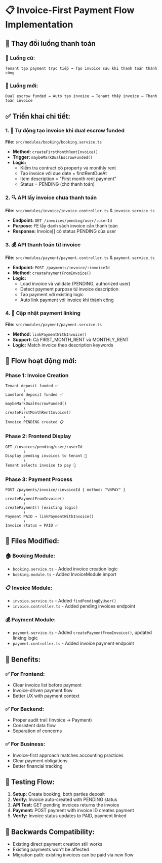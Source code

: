 # 📋 Invoice-First Payment Flow Implementation

## 🎯 **Thay đổi luồng thanh toán**

### 🔄 **Luồng cũ:**
```
Tenant tạo payment trực tiếp → Tạo invoice sau khi thanh toán thành công
```

### 🔄 **Luồng mới:**
```
Dual escrow funded → Auto tạo invoice → Tenant thấy invoice → Thanh toán invoice
```

## ✅ **Triển khai chi tiết:**

### 1. **📅 Tự động tạo invoice khi dual escrow funded**
**File:** `src/modules/booking/booking.service.ts`
- **Method:** `createFirstMonthRentInvoice()`
- **Trigger:** `maybeMarkDualEscrowFunded()` 
- **Logic:** 
  - Kiểm tra contract có property và monthly rent
  - Tạo invoice với due date = firstRentDueAt
  - Item description = "First month rent payment"
  - Status = PENDING (chờ thanh toán)

### 2. **🔍 API lấy invoice chưa thanh toán**
**File:** `src/modules/invoice/invoice.controller.ts` & `invoice.service.ts`
- **Endpoint:** `GET /invoices/pending/user/:userId`
- **Purpose:** FE lấy danh sách invoice cần thanh toán
- **Response:** Invoice[] có status PENDING của user

### 3. **💰 API thanh toán từ invoice**
**File:** `src/modules/payment/payment.controller.ts` & `payment.service.ts`
- **Endpoint:** `POST /payments/invoice/:invoiceId`
- **Method:** `createPaymentFromInvoice()`
- **Logic:**
  - Load invoice và validate (PENDING, authorized user)
  - Detect payment purpose từ invoice description
  - Tạo payment với existing logic
  - Auto link payment với invoice khi thành công

### 4. **🔗 Cập nhật payment linking**
**File:** `src/modules/payment/payment.service.ts`
- **Method:** `linkPaymentWithInvoice()`  
- **Support:** Cả FIRST_MONTH_RENT và MONTHLY_RENT
- **Logic:** Match invoice theo description keywords

## 🔄 **Flow hoạt động mới:**

### **Phase 1: Invoice Creation**
```
Tenant deposit funded ✅
        ↓
Landlord deposit funded ✅  
        ↓
maybeMarkDualEscrowFunded()
        ↓
createFirstMonthRentInvoice()
        ↓
Invoice PENDING created 📋
```

### **Phase 2: Frontend Display**
```
GET /invoices/pending/user/:userId
        ↓
Display pending invoices to tenant 📱
        ↓
Tenant selects invoice to pay 👆
```

### **Phase 3: Payment Process**
```
POST /payments/invoice/:invoiceId { method: "VNPAY" }
        ↓
createPaymentFromInvoice()
        ↓
createPayment() [existing logic]
        ↓
Payment PAID → linkPaymentWithInvoice()
        ↓
Invoice status = PAID ✅
```

## 📁 **Files Modified:**

### **🏠 Booking Module:**
- `booking.service.ts` - Added invoice creation logic
- `booking.module.ts` - Added InvoiceModule import

### **📋 Invoice Module:**
- `invoice.service.ts` - Added `findPendingByUser()`
- `invoice.controller.ts` - Added pending invoices endpoint

### **💰 Payment Module:**
- `payment.service.ts` - Added `createPaymentFromInvoice()`, updated linking logic
- `payment.controller.ts` - Added invoice payment endpoint

## 🎉 **Benefits:**

### **✅ For Frontend:**
- Clear invoice list before payment
- Invoice-driven payment flow
- Better UX with payment context

### **✅ For Backend:**
- Proper audit trail (Invoice → Payment)
- Consistent data flow
- Separation of concerns

### **✅ For Business:**
- Invoice-first approach matches accounting practices
- Clear payment obligations
- Better financial tracking

## 🧪 **Testing Flow:**

1. **Setup:** Create booking, both parties deposit
2. **Verify:** Invoice auto-created with PENDING status
3. **API Test:** GET pending invoices returns the invoice
4. **Payment:** POST payment with invoice ID creates payment
5. **Verify:** Invoice status updates to PAID, payment linked

## 🔄 **Backwards Compatibility:**
- Existing direct payment creation still works
- Existing payments won't be affected  
- Migration path: existing invoices can be paid via new flow